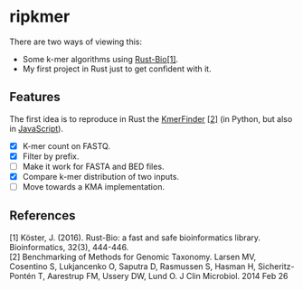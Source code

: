 # ripkmer
There are two ways of viewing this:

- Some k-mer algorithms using [Rust-Bio](https://github.com/rust-bio/rust-bio/)[[1]](#amin2019).
- My first project in Rust just to get confident with it.

## Features
The first idea is to reproduce in Rust the [KmerFinder](https://bitbucket.org/genomicepidemiology/kmerfinder/src/master/) [[2]](#amin2019)
(in Python, but also in [JavaScript](https://github.com/yosoyubik/kmerfinderjs-docker)).

* [x] K-mer count on FASTQ.
* [x] Filter by prefix.
* [ ] Make it work for FASTA and BED files.
* [x] Compare k-mer distribution of two inputs.
* [ ] Move towards a KMA implementation.

## References

[<a name="koster2016">1</a>] Köster, J. (2016). Rust-Bio: a fast and safe bioinformatics library. Bioinformatics, 32(3), 444-446.  
[<a name="kmerfinder2014">2</a>] Benchmarking of Methods for Genomic Taxonomy. Larsen MV, Cosentino S, Lukjancenko O, Saputra D, Rasmussen S, Hasman H, Sicheritz-Pontén T, Aarestrup FM, Ussery DW, Lund O. J Clin Microbiol. 2014 Feb 26